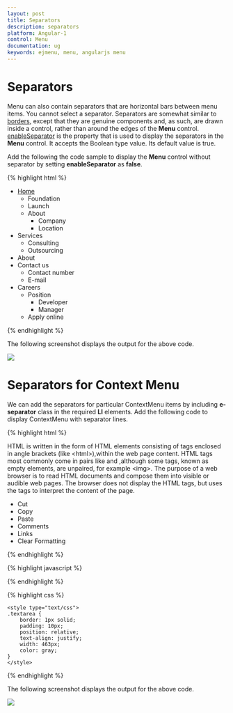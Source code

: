```yaml
---
layout: post
title: Separators
description: separators
platform: Angular-1
control: Menu
documentation: ug
keywords: ejmenu, menu, angularjs menu
---
```


# Separators

Menu can also contain separators that are horizontal bars between menu items. You cannot select a separator. Separators are somewhat similar to [borders](http://docs.oracle.com/javase/tutorial/uiswing/components/border.html), except that they are genuine components and, as such, are drawn inside a control, rather than around the edges of the **Menu** control. [enableSeparator](https://help.syncfusion.com/api/js/ejmenu#members:enableseparator) is the property that is used to display the separators in the **Menu** control. It accepts the Boolean type value. Its default value is true. 

Add the following the code sample to display the **Menu** control without separator by setting **enableSeparator** as **false**.

{% highlight html %}

    
<div>
    <ul id="menucontrol" ej-menu e-width="500" e-enableseparator="false">
        <li id="home">
            <a href="#">Home</a>
            <ul>
                <li><a>Foundation</a></li>
                <li><a>Launch</a></li>
                <li>
                    <a>About</a>
                    <ul>
                        <li><a>Company</a></li>
                        <li><a>Location</a></li>
                    </ul>
                </li>
            </ul>
        </li>
        <li id="Services">
            <a>Services</a>
            <ul>
                <li><a>Consulting</a></li>
                <li><a>Outsourcing</a></li>
            </ul>
        </li>
        <li id="About"><a>About</a></li>
        <li id="Contact">
            <a>Contact us</a>
            <ul>
                <li><a>Contact number</a></li>
                <li><a>E-mail</a></li>
            </ul>
        </li>
        <li id="Careers">
            <a>Careers</a>
            <ul>
                <li>
                    <a>Position</a>
                    <ul>
                        <li><a>Developer</a></li>
                        <li><a>Manager</a></li>
                    </ul>
                </li>
                <li><a>Apply online</a></li>
            </ul>
        </li>
    </ul>
</div>

{% endhighlight %}

The following screenshot displays the output for the above code. 

![](/js/Menu/Separators_images/Separators_img1.png) 

# Separators for Context Menu

We can add the separators for particular ContextMenu items by including **e-separator** class in the required **LI** elements. Add the following code to display ContextMenu with separator lines.


{% highlight html %}

<div id="target" class="textarea">
	HTML is written in the form of HTML elements consisting of tags enclosed in angle brackets (like &lt;html&gt;),within the web page content. HTML tags most commonly come in pairs like and ,although some tags, known as empty elements, are unpaired, for example &lt;img&gt;. The purpose of a web browser is to read HTML documents and compose them into visible or audible web pages. The browser does not display the HTML tags, but uses the tags to interpret the content of the page.
</div>

<ul id="contextMenu" ej-menu e-contextmenutarget="#target" e-menutype="type">
	<li><a>Cut</a></li>
	<li><a>Copy</a></li>
	<li class="e-separator"><a>Paste</a></li>
	<li><a>Comments</a></li>
	<li><a>Links</a></li>
	<li><a>Clear Formatting</a></li>
</ul>

{% endhighlight %}


{% highlight javascript %}

 <script type="text/javascript">
    angular.module('MenuApp', ['ejangular'])
    .controller('MenuCtrl', function ($scope) {
        $scope.type = ej.MenuType.ContextMenu;                 
    });		
 </script>
	
{% endhighlight %}


{% highlight css %}

    <style type="text/css">	
    .textarea {
        border: 1px solid;
        padding: 10px;
        position: relative;
        text-align: justify;
        width: 463px;
        color: gray;
    }		
    </style>

{% endhighlight %}

The following screenshot displays the output for the above code. 

![](/js/Menu/Separators_images/Separators_img2.png)

